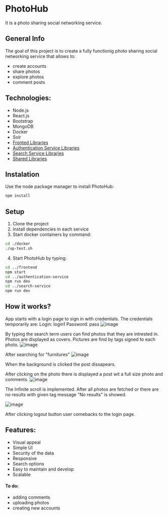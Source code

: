 # PhotoHub

It is a photo sharing social networking service. 

## General Info
The goal of this project is to create a fully functionig photo sharing social networking service that allows to:
* create accounts
* share photos
* explore photos
* comment posts

## Technologies:
* Node.js 
* React.js 
* Bootstrap
* MongoDB
* Docker 
* Solr
* [Fronted Libraries](https://github.com/AleksandraBogusz/photo-hub/blob/main/frontend/package.json)
* [Authentication Service Libraries](https://github.com/AleksandraBogusz/photo-hub/blob/main/authentication-service/package.json)
* [Search Service Libraries ](https://github.com/AleksandraBogusz/photo-hub/tree/main/search-service)
* [Shared Libraries ](https://github.com/AleksandraBogusz/photo-hub/blob/main/shared/package.json)


## Instalation
Use the node package manager to install PhotoHub:

```bash
npm install
```

## Setup
1. Clone the project
2. Install dependencies in each service
3. Start docker containers by command:
```bash
cd ./docker
./up-test.sh
```
4. Start PhotoHub by typing:
```bash
cd ../frontend
npm start
cd ../authentication-service
npm run dev
cd ../search-service
npm run dev
```




## How it works?
App starts with a login page to sign in with credentials. The credentials temporarily are: Login: login1 Password: pass
![image](https://user-images.githubusercontent.com/43926545/106159529-2db03780-6185-11eb-868c-65ec041774dc.png)

By typing the search term users can find photos that they are intrested in. Photos are displayed as covers. Pictures are find by tags signed to each photo. 
![image](https://user-images.githubusercontent.com/43926545/106159782-6f40e280-6185-11eb-8ded-03ce9129fba1.png)

After searching for "furnitures"
![image](https://user-images.githubusercontent.com/43926545/106161499-5fc29900-6187-11eb-9978-d2e14529b998.png)

When the background is clicked the post dissapears.

After clicking on the photo there is displayed a post wit a full size photo and comments.
![image](https://user-images.githubusercontent.com/43926545/106159917-97304600-6185-11eb-8c63-28778d8c69f5.png)

The Infinite scroll is implemented. After all photos  are fetched or there are no results with given tag message "No results" is showed.

![image](https://user-images.githubusercontent.com/43926545/106162388-5685fc00-6188-11eb-8464-ab33edc9cb92.png)

After clicking logout button user comebacks to the login page.

## Features:
* Visual appeal
* Simple UI
* Security of the data
* Responsive
* Search options
* Easy to maintain and develop
* Scalable


#### To do:
* adding comments
* uploading photos
* creating new accounts









